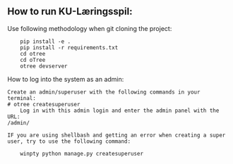 
## How to run KU-Læringsspil:

Use following methodology when git cloning the project:

```
    pip install -e .
    pip install -r requirements.txt
    cd otree
    cd oTree
    otree devserver
```

How to log into the system as an admin:


    Create an admin/superuser with the following commands in your terminal:
    # otree createsuperuser
        Log in with this admin login and enter the admin panel with the URL:
    /admin/
    
    IF you are using shellbash and getting an error when creating a super user, try to use the following command:
```
    winpty python manage.py createsuperuser
```

<!-- 
How to log into the system as a player:

    To log in as a player:
       1. create a session/game
       2. go to the admin panel and choose a player username
       3. then log into the system with the username and the password: 123456
-->
